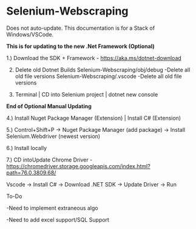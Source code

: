 ﻿# Selenium-Webscraping

Does not auto-update. This documentation is for a Stack of Windows/VSCode.

**This is for updating to the new .Net Framework (Optional)** 

1.) Download the SDK + Framework - https://aka.ms/dotnet-download

2) Delete old Dotnet Builds 
Selenium-Webscraping/obj/debug
  -Delete all old file versions
Selenium-Webscraping/.vscode
  -Delete all old file versions
  
3) Terminal | CD into Selenium project | dotnet new console 

**End of Optional Manual Updating** 

4.) Install Nuget Package Manager (Extension) | Install C# (Extension)

5.) Control+Shift+P -> Nuget Package Manager (add package) -> Install Selenium.Webdriver (newest version)

6.) Install locally

7.) CD intoUpdate Chrome Driver - https://chromedriver.storage.googleapis.com/index.html?path=76.0.3809.68/


Vscode -> Install C# -> Download .NET SDK -> Update Driver -> Run

To-Do

-Need to implement extraneous algo

-Need to add excel support/SQL Support
